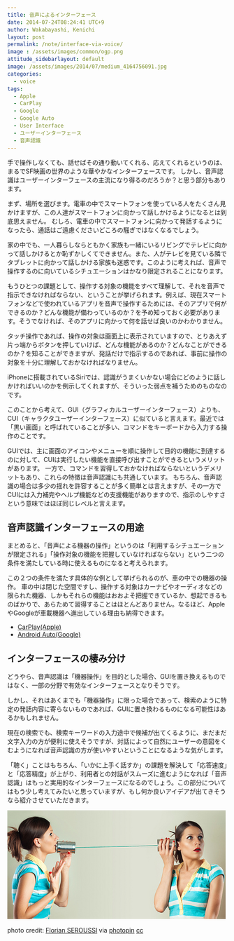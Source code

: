 ```yaml
---
title: 音声によるインターフェース
date: 2014-07-24T08:24:41 UTC+9
author: Wakabayashi, Kenichi
layout: post
permalink: /note/interface-via-voice/
image : /assets/images/common/ogp.png
attitude_sidebarlayout: default
image: /assets/images/2014/07/medium_4164756091.jpg
categories:
  - voice
tags:
  - Apple
  - CarPlay
  - Google
  - Google Auto
  - User Interface
  - ユーザーインターフェース
  - 音声認識
---
```

手で操作しなくても、話せばその通り動いてくれる、応えてくれるというのは、まるでSF映画の世界のような華やかなインターフェースです。
しかし、音声認識はユーザーインターフェースの主流になり得るのだろうか？と思う部分もあります。

まず、場所を選びます。電車の中でスマートフォンを使っている人をたくさん見かけますが、この人達がスマートフォンに向かって話しかけるようになるとは到底思えません。
むしろ、電車の中でスマートフォンに向かって発話するようになったら、通話はご遠慮くださいどころの騒ぎではなくなるでしょう。

家の中でも、一人暮らしならともかく家族も一緒にいるリビングでテレビに向かって話しかけるとか恥ずかしくてできません。また、人がテレビを見ている隣でタブレットに向かって話しかける家族も迷惑です。このように考えれば、音声で操作するのに向いているシチュエーションはかなり限定されることになります。

もうひとつの課題として、操作する対象の機能をすべて理解して、それを音声で指示できなければならない、ということが挙げられます。例えば、現在スマートフォンなどで使われているアプリを音声で操作するためには、そのアプリで何ができるのか？どんな機能が備わっているのか？を予め知っておく必要があります。そうでなければ、そのアプリに向かって何を話せば良いのかわかりません。

タッチ操作であれば、操作の対象は画面上に表示されていますので、とりあえず片っ端からボタンを押していけば、どんな機能があるのか？どんなことができるのか？を知ることができますが、発話だけで指示するのであれば、事前に操作の対象を十分に理解しておかなければなりません。

iPhoneに搭載されているSiriでは、認識がうまくいかない場合にどのように話しかければいいのかを例示してくれますが、そういった弱点を補うためのものなのです。

このことから考えて、GUI（グラフィカルユーザーインターフェース）よりも、CUI（キャラクタユーザーインターフェース）に似ていると言えます。最近では「黒い画面」と呼ばれていることが多い、コマンドをキーボードから入力する操作のことです。

GUIでは、主に画面のアイコンやメニューを順に操作して目的の機能に到達するのに対して、CUIは実行したい機能を直接呼び出すことができるというメリットがあります。
一方で、コマンドを習得しておかなければならないというデメリットもあり、これらの特徴は音声認識にも共通しています。
もちろん、音声認識の場合は多少の揺れを許容することが多く簡単とは言えますが、その一方でCUIには入力補完やヘルプ機能などの支援機能がありますので、指示のしやすさという意味ではほぼ同じレベルと言えます。

## 音声認識インターフェースの用途
まとめると、「音声による機器の操作」というのは「利用するシチュエーションが限定される」「操作対象の機能を把握していなければならない」という二つの条件を満たしている時に使えるものになると考えられます。

この２つの条件を満たす具体的な例として挙げられるのが、車の中での機器の操作。
車の中は閉じた空間ですし、操作する対象はカーナビやオーディオなどの限られた機器、しかもそれらの機能はおおよそ把握できているか、想起できるものばかりで、あらためて習得することはほとんどありません。なるほど、AppleやGoogleが車載機器へ進出している理由も納得できます。

- [CarPlay(Apple)](https://www.apple.com/jp/ios/carplay/)
- [Android Auto(Google)](http://www.android.com/auto/)

## インターフェースの棲み分け
どうやら、音声認識は「機器操作」を目的とした場合、GUIを置き換えるものではなく、一部の分野で有効なインターフェースとなりそうです。

しかし、それはあくまでも「機器操作」に限った場合であって、検索のように特定の発話内容に寄らないものであれば、GUIに置き換わるものになる可能性はあるかもしれません。

現在の検索でも、検索キーワードの入力途中で候補が出てくるように、まだまだ文字入力の方が便利に使えそうですが、対話によって自然にユーザーの意図をくむようになれば音声認識の方が使いやすいということになるような気がします。

「聴く」ことはもちろん、「いかに上手く話すか」の課題を解決して「応答速度」と「応答精度」が上がり、利用者との対話がスムーズに進むようになれば「音声認識」はもっと実用的なインターフェースになるのでしょう。この部分についてはもう少し考えてみたいと思っていますが、もし何か良いアイデアが出てきそうなら紹介させていただきます。

![Voice](/assets/images/2014/07/medium_4164756091.jpg)

photo credit: [Florian SEROUSSI](https://www.flickr.com/photos/cizake/4164756091/) via [photopin](http://photopin.com) [cc](http://creativecommons.org/licenses/by-nc-sa/2.0/)